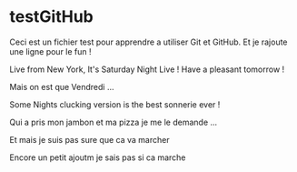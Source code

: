 # testGitHub
Ceci est un fichier test pour apprendre a utiliser Git et GitHub.
Et je rajoute une ligne pour le fun !

Live from New York, It's Saturday Night Live !
Have a pleasant tomorrow !

Mais on est que Vendredi ...


Some Nights clucking version is the best sonnerie ever !

Qui a pris mon jambon et ma pizza je me le demande ... 


Et mais je suis pas sure que ca va marcher


Encore un petit ajoutm je sais pas si ca marche
